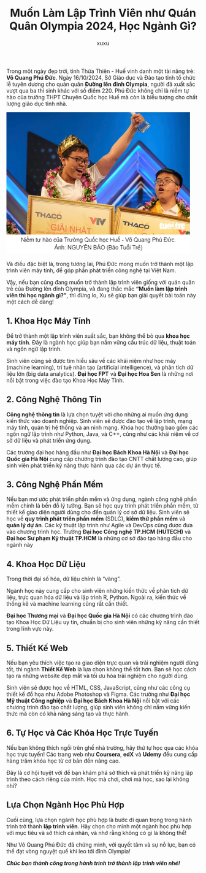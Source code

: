 ﻿---
title: Muốn Làm Lập Trình Viên như Quán Quân Olympia 2024, Học Ngành Gì?
categories:
  - Sharing
description: Muốn Làm Lập Trình Viên như Quán Quân Olympia 2024, Học Ngành Gì?
author: xuxu
tags: [Sharing, Other]
type: Document
---

Trong một ngày đẹp trời, tỉnh Thừa Thiên - Huế vinh danh một tài năng trẻ: **Võ Quang Phú Đức**.
Ngày 16/10/2024, Sở Giáo dục và Đào tạo tỉnh tổ chức lễ tuyên dương cho quán quân **Đường lên đỉnh Olympia**,
người đã xuất sắc vượt qua ba thí sinh khác với số điểm 220.
Phú Đức không chỉ là niềm tự hào của trường THPT Chuyên Quốc học Huế
mà còn là biểu tượng cho chất lượng giáo dục tỉnh nhà.

![vo_quang_phu_duc.png](/images/content/17102024/vo_quang_phu_duc.png)

Và điều đặc biệt là, trong tương lai, Phú Đức mong muốn trở thành một lập trình viên máy tính, để góp phần phát triển công nghệ tại Việt Nam.

Vậy, nếu bạn cũng đang muốn trở thành lập trình viên giống với quán quân trẻ của Đường lên đỉnh Olympia, và đang thắc mắc **“Muốn làm lập trình viên thì học ngành gì?”**, thì đừng lo, Xu sẽ giúp bạn giải quyết bài toán này một cách dễ dàng!
## 1. Khoa Học Máy Tính
Để trở thành một lập trình viên xuất sắc, bạn không thể bỏ qua **khoa học máy tính**. Đây là ngành học giúp bạn nắm vững cấu trúc dữ liệu, thuật toán và ngôn ngữ lập trình.

Sinh viên cũng sẽ được tìm hiểu sâu về các khái niệm như học máy (machine learning), trí tuệ nhân tạo (artificial intelligence), và phân tích dữ liệu lớn (big data analytics). **Đại học FPT** và **Đại học Hoa Sen** là những nơi nổi bật trong việc đào tạo Khoa Học Máy Tính.

## 2. Công Nghệ Thông Tin
**Công nghệ thông tin** là lựa chọn tuyệt vời cho những ai muốn ứng dụng kiến thức vào doanh nghiệp. Sinh viên sẽ được đào tạo về lập trình, mạng máy tính, quản trị hệ thống và an ninh mạng. Khóa học thường bao gồm các ngôn ngữ lập trình như Python, Java, và C++, cũng như các khái niệm về cơ sở dữ liệu và phát triển ứng dụng.

Các trường đại học hàng đầu như **Đại học Bách Khoa Hà Nội** và **Đại học Quốc gia Hà Nội** cung cấp chương trình đào tạo CNTT chất lượng cao, giúp sinh viên phát triển kỹ năng thực hành qua các dự án thực tế.

## 3. Công Nghệ Phần Mềm
Nếu bạn mơ ước phát triển phần mềm và ứng dụng, ngành công nghệ phần mềm chính là bến đỗ lý tưởng. Bạn sẽ học quy trình phát triển phần mềm, từ thiết kế giao diện người dùng cho đến quản lý cơ sở dữ liệu.
Sinh viên sẽ học về **quy trình phát triển phần mềm** (SDLC), **kiểm thử phần mềm** và **quản lý dự án**. Các kỹ thuật lập trình như Agile và DevOps cũng được đưa vào chương trình học.
Trường **Đại học Công nghệ TP.HCM (HUTECH)** và **Đại học Sư phạm Kỹ thuật TP.HCM** là những cơ sở đào tạo hàng đầu cho ngành này

## 4. Khoa Học Dữ Liệu
Trong thời đại số hóa, dữ liệu chính là “vàng”.

Ngành học này cung cấp cho sinh viên những kiến thức về phân tích dữ liệu, trực quan hóa dữ liệu và lập trình R, Python. Ngoài ra, kiến thức về thống kê và machine learning cũng rất cần thiết.

**Đại học Thương mại** và **Đại học Quốc gia Hà Nội** có các chương trình đào tạo Khoa Học Dữ Liệu uy tín, chuẩn bị cho sinh viên những kỹ năng cần thiết trong lĩnh vực này.

## 5. Thiết Kế Web
Nếu bạn yêu thích việc tạo ra giao diện trực quan và trải nghiệm người dùng tốt, thì ngành **Thiết Kế Web** là lựa chọn không thể tốt hơn. Bạn sẽ học cách tạo ra những website đẹp mắt và tối ưu hóa trải nghiệm cho người dùng.

Sinh viên sẽ được học về HTML, CSS, JavaScript, cũng như các công cụ thiết kế đồ họa như Adobe Photoshop và Figma. Các trường như **Đại học Mỹ thuật Công nghiệp** và **Đại học Bách Khoa Hà Nội** nổi bật với các chương trình đào tạo chất lượng, giúp sinh viên không chỉ nắm vững kiến thức mà còn có khả năng sáng tạo và thực hành.

## 6. Tự Học và Các Khóa Học Trực Tuyến
Nếu bạn không thích ngồi trên ghế nhà trường, hãy thử tự học qua các khóa học trực tuyến! Các trang web như **Coursera**, **edX** và **Udemy** đều cung cấp hàng trăm khóa học từ cơ bản đến nâng cao.

Đây là cơ hội tuyệt vời để bạn khám phá sở thích và phát triển kỹ năng lập trình theo cách riêng của mình. Học mà chơi, chơi mà học, sao lại không nhỉ?

## Lựa Chọn Ngành Học Phù Hợp
Cuối cùng, lựa chọn ngành học phù hợp là bước đi quan trọng trong hành trình trở thành **lập trình viên**. Hãy chọn cho mình một ngành học phù hợp với mục tiêu và sở thích cá nhân, và nhớ rằng không có gì là không thể!

Như Võ Quang Phú Đức đã chứng minh, với quyết tâm và sự nỗ lực, bạn có thể đạt vòng nguyệt quế khi leo tới đỉnh Olympia!

**_Chúc bạn thành công trong hành trình trở thành lập trình viên nhé!_**